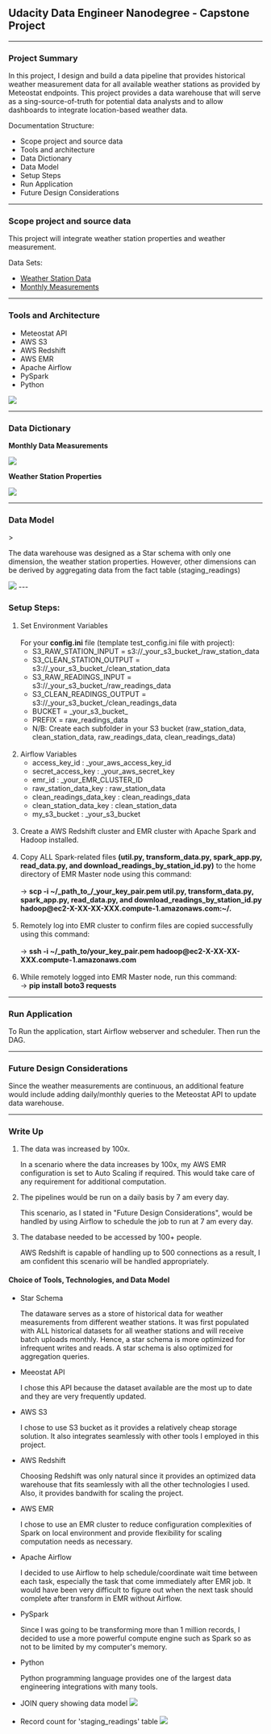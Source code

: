 <h2>Udacity Data Engineer Nanodegree - Capstone Project</h2>

---

<h3>Project Summary</h3>
<p>
In this project, I design and build a data pipeline that provides historical weather measurement data for all available weather stations as provided by  Meteostat endpoints. This project provides a data warehouse that will serve as a sing-source-of-truth for potential data analysts and to allow dashboards to integrate location-based weather data.
</p>

<p>Documentation Structure:</p>

<ul>
<li>Scope project and source data</li>
<li>Tools and architecture</li>
<li>Data Dictionary</li>
<li>Data Model</li>
<li>Setup Steps</li>
<li>Run Application</li>
<li>Future Design Considerations</li>
</ul>

---

<h3>Scope project and source data</h3>
<p>This project will integrate weather station properties and weather measurement.</p>
<p>Data Sets:</p>
<ul>
<li><a href="https://dev.meteostat.net/bulk/stations.html">Weather Station Data</a></li>
<li><a href="https://dev.meteostat.net/bulk/monthly.html">Monthly Measurements</a></li>
</ul>

---

<h3>Tools and Architecture</h3>
<ul>
<li>Meteostat API</li>
<li>AWS S3</li>
<li>AWS Redshift</li>
<li>AWS EMR</li>
<li>Apache Airflow</li>
<li>PySpark</li>
<li>Python</li>
</ul>

<img src="/media/Udacity_capstone.png">

---

<h3>Data Dictionary</h3>
<p><strong>Monthly Data Measurements</strong></p>

<img src="/media/monthly.png">

<p><strong>Weather Station Properties</strong></p>

<img src="/media/station.png">

---

<h3>Data Model</h3>>
<p>The data warehouse was designed as a Star schema with only one dimension, the weather station properties. However,
other dimensions can be derived by aggregating data from the fact table (staging_readings)</p>
<img src="/media/udacity_capstone_project.drawio_1.png">
---

<h3>Setup Steps:</h3>

<ol>
    <li>Set Environment Variables<br><br>
    For your <strong>config.ini</strong> file (template test_config.ini file with project):<br>
        <ul>
            <li>S3_RAW_STATION_INPUT = s3://_your_s3_bucket_/raw_station_data</li>
            <li>S3_CLEAN_STATION_OUTPUT = s3://_your_s3_bucket_/clean_station_data</li>
            <li>S3_RAW_READINGS_INPUT = s3://_your_s3_bucket_/raw_readings_data</li>
            <li>S3_CLEAN_READINGS_OUTPUT = s3://_your_s3_bucket_/clean_readings_data</li>
            <li>BUCKET = _your_s3_bucket_</li>
            <li>PREFIX = raw_readings_data</li>
            <li>N/B: Create each subfolder in your S3 bucket (raw_station_data, clean_station_data, raw_readings_data, clean_readings_data)</li>
        </ul>
    </li><br>
    <li>Airflow Variables
        <ul>
            <li>access_key_id : _your_aws_access_key_id</li>
            <li>secret_access_key  : _your_aws_secret_key</li>
            <li>emr_id : _your_EMR_CLUSTER_ID</li>
            <li>raw_station_data_key : raw_station_data</li>
            <li>clean_readings_data_key : clean_readings_data</li>
            <li>clean_station_data_key : clean_station_data</li>
            <li>my_s3_bucket : _your_s3_bucket</li>
        </ul>
    </li><br>
    <li>Create a AWS Redshift cluster and EMR cluster with Apache Spark and Hadoop installed.</li><br>
    <li>Copy ALL Spark-related files <strong>(util.py, transform_data.py, spark_app.py, read_data.py, and download_readings_by_station_id.py)</strong> to the home directory of EMR Master node using this command:<br><br>-> <strong>scp -i ~/_path_to_/_your_key_pair.pem util.py, transform_data.py, spark_app.py, read_data.py, and download_readings_by_station_id.py hadoop@ec2-X-XX-XX-XXX.compute-1.amazonaws.com:~/.</strong></li><br>    
    <li>Remotely log into EMR cluster to confirm files are copied successfully using this command:<br><br>-> <strong>ssh -i ~/_path_to/your_key_pair.pem hadoop@ec2-X-XX-XX-XXX.compute-1.amazonaws.com</strong></li><br>
    <li>While remotely logged into EMR Master node, run this command:<br>-> <strong>pip install boto3 requests</strong></li>
</ol>

---

<h3>Run Application</h3>
<p>
To Run the application, start Airflow webserver and scheduler. Then run the DAG.
</p>

---

<h3>Future Design Considerations</h3>
<p>Since the weather measurements are continuous, an additional feature would include adding daily/monthly queries to the Meteostat API to update
data warehouse.</p>

---

<h3>Write Up</h3>
<ol>
    <li>
    The data was increased by 100x.
    <p>
        In a scenario where the data increases by 100x, my AWS EMR configuration is set to Auto Scaling if required. This would take care of any requirement
        for additional computation.
    </p>
    </li>
    <li>
    The pipelines would be run on a daily basis by 7 am every day.
    <p>
        This scenario, as I stated in "Future Design Considerations", would be handled by using Airflow to schedule the job to run at 7 am every day.
    </p>
    </li>
    <li>
    The database needed to be accessed by 100+ people.
    <p>
        AWS Redshift is capable of handling up to 500 connections as a result, I am confident this scenario will be handled appropriately. 
    </p>
    </li>
</ol>

<h4>Choice of Tools, Technologies, and Data Model</h4>
<ul>
    <li>Star Schema
        <p>
            The dataware serves as a store of historical data for weather measurements from different weather stations. It was first populated with ALL
            historical datasets for all weather stations and will receive batch uploads monthly. Hence, a star schema is more optimized for infrequent writes and reads. A star schema is also optimized for aggregation queries.
        </p>
    </li>
    <li>Meeostat API
        <p>
            I chose this API because the dataset available are the most up to date and they are very frequently updated.
        </p>
    </li>
    <li>AWS S3
        <p>
            I chose to use S3 bucket as it provides a relatively cheap storage solution. It also integrates seamlessly with other tools I employed in this project. 
        </p>
    </li>
    <li>AWS Redshift
        <p>
            Choosing Redshift was only natural since it provides an optimized data warehouse that fits seamlessly with all the other technologies I used. Also, it provides bandwith for scaling the project. 
        </p>
    </li>
    <li>AWS EMR
        <p>
            I chose to use an EMR cluster to reduce configuration complexities of Spark on local environment and provide flexibility for scaling computation needs as necessary.
        </p>
    </li>
    <li>Apache Airflow
        <p>
            I decided to use Airflow to help schedule/coordinate wait time between each task, especially the task that come immediately after EMR job. It would have been very difficult to figure out when the next task should complete after transform in EMR without Airflow.
        </p>
    </li>
    <li>PySpark
        <p>
            Since I was going to be transforming more than 1 million records, I decided to use a more powerful compute engine such as Spark so as not to be limited by my computer's memory.
        </p>
    </li>
    <li>Python
        <p>
            Python programming language provides one of the largest data engineering integrations with many tools. 
        </p>
    </li>
    <li>JOIN query showing data model
        <img src="/media/data_model_join.png">
    </li><br>
    <li>Record count for 'staging_readings' table
        <img src="/media/record_count.png">
    </li>
</ul>
